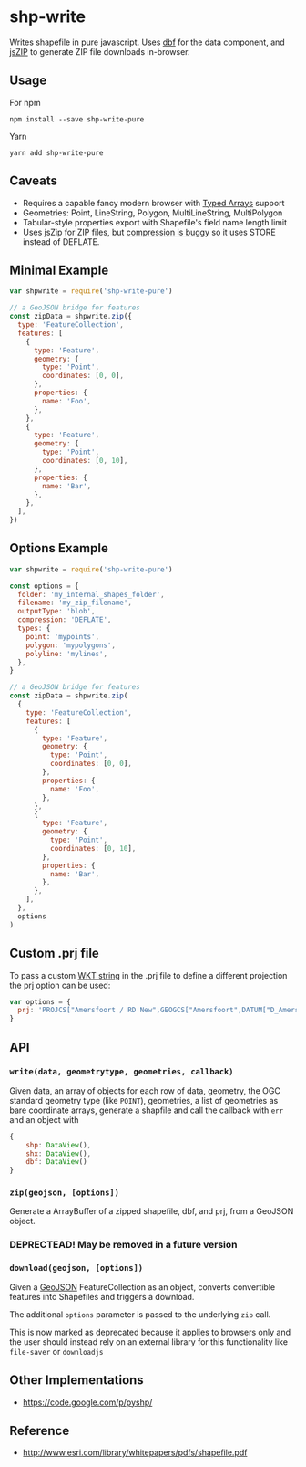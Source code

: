 # shp-write

Writes shapefile in pure javascript. Uses [dbf](https://github.com/tmcw/dbf)
for the data component, and [jsZIP](http://stuk.github.io/jszip/) to generate
ZIP file downloads in-browser.

## Usage

For npm

    npm install --save shp-write-pure

Yarn

    yarn add shp-write-pure

## Caveats

- Requires a capable fancy modern browser with [Typed Arrays](http://caniuse.com/#feat=typedarrays)
  support
- Geometries: Point, LineString, Polygon, MultiLineString, MultiPolygon
- Tabular-style properties export with Shapefile's field name length limit
- Uses jsZip for ZIP files, but [compression is buggy](https://github.com/Stuk/jszip/issues/53) so it uses STORE instead of DEFLATE.

## Minimal Example

```js
var shpwrite = require('shp-write-pure')

// a GeoJSON bridge for features
const zipData = shpwrite.zip({
  type: 'FeatureCollection',
  features: [
    {
      type: 'Feature',
      geometry: {
        type: 'Point',
        coordinates: [0, 0],
      },
      properties: {
        name: 'Foo',
      },
    },
    {
      type: 'Feature',
      geometry: {
        type: 'Point',
        coordinates: [0, 10],
      },
      properties: {
        name: 'Bar',
      },
    },
  ],
})
```

## Options Example

```js
var shpwrite = require('shp-write-pure')

const options = {
  folder: 'my_internal_shapes_folder',
  filename: 'my_zip_filename',
  outputType: 'blob',
  compression: 'DEFLATE',
  types: {
    point: 'mypoints',
    polygon: 'mypolygons',
    polyline: 'mylines',
  },
}

// a GeoJSON bridge for features
const zipData = shpwrite.zip(
  {
    type: 'FeatureCollection',
    features: [
      {
        type: 'Feature',
        geometry: {
          type: 'Point',
          coordinates: [0, 0],
        },
        properties: {
          name: 'Foo',
        },
      },
      {
        type: 'Feature',
        geometry: {
          type: 'Point',
          coordinates: [0, 10],
        },
        properties: {
          name: 'Bar',
        },
      },
    ],
  },
  options
)
```

## Custom .prj file

To pass a custom [WKT string](http://www.opengeospatial.org/standards/wkt-crs) in the .prj file to define a different projection the prj option can be used:

```js
var options = {
  prj: 'PROJCS["Amersfoort / RD New",GEOGCS["Amersfoort",DATUM["D_Amersfoort",SPHEROID["Bessel_1841",6377397.155,299.1528128]],PRIMEM["Greenwich",0],UNIT["Degree",0.017453292519943295]],PROJECTION["Stereographic_North_Pole"],PARAMETER["standard_parallel_1",52.15616055555555],PARAMETER["central_meridian",5.38763888888889],PARAMETER["scale_factor",0.9999079],PARAMETER["false_easting",155000],PARAMETER["false_northing",463000],UNIT["Meter",1]]',
}
```

## API

### `write(data, geometrytype, geometries, callback)`

Given data, an array of objects for each row of data, geometry, the OGC standard
geometry type (like `POINT`), geometries, a list of geometries as bare coordinate
arrays, generate a shapfile and call the callback with `err` and an object with

```js
{
    shp: DataView(),
    shx: DataView(),
    dbf: DataView()
}
```

### `zip(geojson, [options])`

Generate a ArrayBuffer of a zipped shapefile, dbf, and prj, from a GeoJSON
object.

### DEPRECTEAD! May be removed in a future version

### `download(geojson, [options])`

Given a [GeoJSON](http://geojson.org/) FeatureCollection as an object,
converts convertible features into Shapefiles and triggers a download.

The additional `options` parameter is passed to the underlying `zip` call.

This is now marked as deprecated because it applies to browsers only and the
user should instead rely on an external library for this functionality like
`file-saver` or `downloadjs`

## Other Implementations

- https://code.google.com/p/pyshp/

## Reference

- http://www.esri.com/library/whitepapers/pdfs/shapefile.pdf
